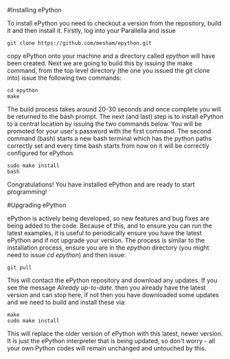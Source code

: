 #Installing ePython

To install ePython you need to checkout a version from the repository, build it and then install it. Firstly, log into your Parallella and issue

```
git clone https://github.com/mesham/epython.git
```

copy ePython onto your machine and a directory called *epython* will have been created. Next we are going to build this by issuing the make command, from the top level directory (the one you issued the git clone into) issue the following two commands:

```
cd epython
make
```

The build process takes around 20-30 seconds and once complete you will be returned to the bash prompt. The next (and last) step is to install ePython to a central location by issuing the two commands below. You will be promoted for your user's password with the first command. The second command (bash) starts a new bash terminal which has the python paths correctly set and every time bash starts from now on it will be correctly configured for ePython.

```
sudo make install
bash
```

Congratulations! You have installed ePython and are ready to start programming! 

#Upgrading ePython

ePython is actively being developed, so new features and bug fixes are being added to the code. Because of this, and to ensure you can run the latest examples, it is useful to periodically ensure you have the latest ePython and if not upgrade your version. The process is similar to the installation process, ensure you are in the *epython* directory (you might need to issue *cd epython*) and then issue:

```
git pull
```

This will contact the ePython repository and download any updates. If you see the message *Already up-to-date.* then you already have the latest version and can stop here, if not then you have downloaded some updates and we need to build and install these via:

```
make
sudo make install
```

This will replace the older version of ePython with this latest, newer version. It is just the ePython interpreter that is being updated, so don't worry - all your own Python codes will remain unchanged and untouched by this.
